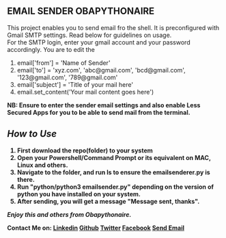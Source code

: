 <h2>EMAIL SENDER OBAPYTHONAIRE</h2>
<p>This project enables you to send email fro the shell. It is preconfigured with Gmail SMTP settings. Read below for guidelines on usage. <br /> For the SMTP login, enter your gmail account and your password accordingly. You are to edit the <quote>
<ol><li>email['from'] = 'Name of Sender'</li>

<li>email['to'] = 'xyz.com', 'abc@gmail.com', 'bcd@gmail.com', '123@gmail.com', '789@gmail.com'</li>

<li>email['subject'] = 'Title of your mail here'</li>

<li>email.set_content('Your mail content goes here')</li> 
</ol></quote>
</p>
<p><b><strong>NB:</strong</b> Ensure to enter the sender email settings and also enable Less Secured Apps for you to be able to send mail from the terminal.</p>

<h2><i>How to Use</i></h2>
<ol> 
<li> First download the repo(folder) to your system</li>
<li>Open your Powershell/Command Prompt or its equivalent on MAC, Linux and others.</li>
<li>Navigate to the folder, and run ls to ensure the emailsenderer.py is there.</li>
<li>Run "python/python3 emailsender.py" depending on the version of python you have installed on your system.</li>
<li>After sending, you will get a message "Message sent, thanks".</li>
</ol>
<i>Enjoy this and others from Obapythonaire.</i>

<b>Contact Me on:</b>
<a href="https://www.linkedin.com/in/abdulahi-ogundare-1b1359123/" target="_blank">Linkedin</a>
<a href="https://www.github.com/Obapythonaire" target="_blank">Github</a>
<a href="https://www.twitter.com/Abdulahi_001" target="_blank">Twitter</a>
<a href="https://www.facebook.com/ogundare.abdulahi" target="_blank">Facebook</a>
<a href="mailto:obatech518@gmail.com">Send Email</a>
